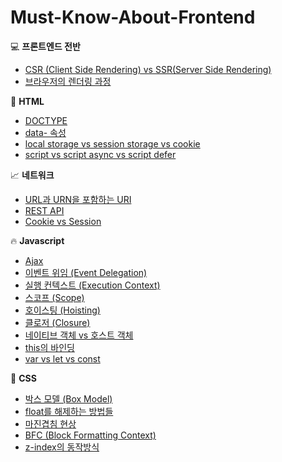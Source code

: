 # Must-Know-About-Frontend

:computer: **프론트엔드 전반**

* [CSR (Client Side Rendering) vs SSR(Server Side Rendering)](https://github.com/baeharam/Must-Know-About-Frontend/blob/master/Notes/frontend/csr-ssr.md)
* [브라우저의 렌더링 과정](https://github.com/baeharam/Must-Know-About-Frontend/blob/master/Notes/frontend/browser-rendering.md)

:page_with_curl: **HTML**

* [DOCTYPE](https://github.com/baeharam/Must-Know-About-Frontend/blob/master/Notes/html/doctype.md)
* [data- 속성](https://github.com/baeharam/Must-Know-About-Frontend/blob/master/Notes/html/data.md)
* [local storage vs session storage vs cookie](https://github.com/baeharam/Must-Know-About-Frontend/blob/master/Notes/html/web-storage-api.md)
* [script vs script async vs script defer](https://github.com/baeharam/Must-Know-About-Frontend/blob/master/Notes/html/script-tag-type.md)

 :chart_with_upwards_trend: **네트워크**

* [URL과 URN을 포함하는 URI](https://github.com/baeharam/Must-Know-About-Frontend/blob/master/Notes/network/uri.md)
* [REST API](https://github.com/baeharam/Must-Know-About-Frontend/blob/master/Notes/Network/rest-api.md)
* [Cookie vs Session](https://github.com/baeharam/Must-Know-About-Frontend/blob/master/Notes/Network/cookie-session.md)

:fire: **Javascript**

* [Ajax](https://github.com/baeharam/Must-Know-About-Frontend/blob/master/Notes/javascript/ajax.md)
* [이벤트 위임 (Event Delegation)](https://github.com/baeharam/Must-Know-About-Frontend/blob/master/Notes/javascript/event-delegation)
* [실행 컨텍스트 (Execution Context)](https://github.com/baeharam/Must-Know-About-Frontend/blob/master/Notes/javascript/execution-context)
* [스코프 (Scope)](https://github.com/baeharam/Must-Know-About-Frontend/blob/master/Notes/javascript/scope.md)
* [호이스팅 (Hoisting)](https://github.com/baeharam/Must-Know-About-Frontend/blob/master/Notes/javascript/hoisting.md)
* [클로저 (Closure)](https://github.com/baeharam/Must-Know-About-Frontend/blob/master/Notes/javascript/closure.md)
* [네이티브 객체 vs 호스트 객체](https://github.com/baeharam/Must-Know-About-Frontend/blob/master/Notes/javascript/native-host)
* [this의 바인딩](https://github.com/baeharam/Must-Know-About-Frontend/blob/master/Notes/javascript/this.md)
* [var vs let vs const](https://github.com/baeharam/Must-Know-About-Frontend/blob/master/Notes/javascript/var-let-const.md)

:lipstick: **CSS**

* [박스 모델 (Box Model)](https://github.com/baeharam/Must-Know-About-Frontend/blob/master/Notes/css/box-model.md)
* [float를 해제하는 방법들](https://github.com/baeharam/Must-Know-About-Frontend/blob/master/Notes/css/float-clear.md)
* [마진겹침 현상](https://github.com/baeharam/Must-Know-About-Frontend/blob/master/Notes/css/margin-collapsing.md)
* [BFC (Block Formatting Context)](https://github.com/baeharam/Must-Know-About-Frontend/blob/master/Notes/css/bfc.md)
* [z-index의 동작방식](https://github.com/baeharam/Must-Know-About-Frontend/blob/master/Notes/css/z-index.md)